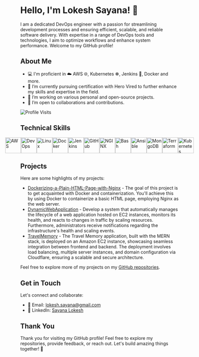 # Hello, I'm Lokesh Sayana! 👋

I am a dedicated DevOps engineer with a passion for streamlining development processes and ensuring efficient, scalable, and reliable software delivery. With expertise in a range of DevOps tools and technologies, I aim to optimize workflows and enhance system performance. Welcome to my GitHub profile!


## About Me

- 💻 I'm proficient in ☁️ AWS 🌐, Kubernetes ☸️, Jenkins 🔧, Docker and more.
- 🌱 I’m currently pursuing certification with Hero Vired to further enhance my skills and expertise in the field.
- 🔭 I’m working on various personal and open-source projects.
- 🤝 I’m open to collaborations and contributions.

![Profile Visits](https://komarev.com/ghpvc/?username=sayanalokesh&label=Profile%20Visits&color=0e75b6&style=flat)

## Technical Skills

<div style="display:flex; justify-content: center; align-items: center;">
    <img src="https://i.pinimg.com/564x/14/96/50/149650cf203a19c9aea21b9092cb186d.jpg" alt="AWS" height="50" />
    <img src="https://i.pinimg.com/564x/6f/96/39/6f96397c91e42286f79ae70f74d91485.jpg" alt="DevOps" height="50" />
    <img src="https://i.pinimg.com/564x/72/23/be/7223bece47ef99ec3ed361f4a4b36433.jpg" alt="Linux" height="50" />
    <img src="https://i.pinimg.com/564x/8b/81/38/8b8138c4491769dd53c5dc09b6548ecf.jpg" alt="Docker" height="50" />
    <img src="https://i.pinimg.com/564x/48/c6/11/48c6110abb4c1a3a7acb38be7e2acec9.jpg" alt="Jenkins" height="50" />
    <img src="https://i.pinimg.com/564x/f9/a6/12/f9a6129b0d10fd385e85a8cc50e25e15.jpg" alt="GitHub" height="50" />    
    <img src="https://i.pinimg.com/564x/ef/40/5e/ef405e000a5fe6e3dfed86a2776c443a.jpg" alt="NGINX" height="50" />
    <img src="https://i.pinimg.com/564x/48/70/f8/4870f86d7606a6b72a702c82322ac399.jpg" alt="Bash" height="50" />
    <img src="https://i.pinimg.com/564x/8c/44/4d/8c444dce50649007e5bc515ca7c79336.jpg" alt="Ansible" height="50" />
    <img src="https://i.pinimg.com/564x/92/b6/52/92b6525bad11d0df5ff0f18bfe5bceb0.jpg" alt="MongoDB" height="50" />    
    <img src="https://i.pinimg.com/564x/f4/eb/fb/f4ebfbfd9f2dc4f1200c52c207abcab1.jpg" alt="Terraform" height="50" />
    <img src="https://i.pinimg.com/564x/99/c0/d9/99c0d9b408d0b3f3c9ab2ac5046c4fdb.jpg" alt="Kubernetes" height="50" />
</div>

## Projects

Here are some highlights of my projects:

- [Dockerizing-a-Plain-HTML-Page-with-Nginx](https://github.com/sayanalokesh/Dockerizing-a-Plain-HTML-Page-with-Nginx) - The goal of this project is to get acquainted with Docker and containerization. You'll achieve this by using Docker to containerize a basic HTML page, employing Nginx as the web server.
- [DynamicWebApplication](link-to-project) - Develop a system that automatically manages the lifecycle of a web application hosted on EC2 instances, monitors its health, and reacts to changes in traffic by scaling resources. Furthermore, administrators receive notifications regarding the infrastructure's health and scaling events.
- [TravelMemory](https://github.com/sayanalokesh/TravelMemory) - The Travel Memory application, built with the MERN stack, is deployed on an Amazon EC2 instance, showcasing seamless integration between frontend and backend. The deployment involves load balancing, multiple server instances, and domain configuration via Cloudflare, ensuring a scalable and secure architecture.

Feel free to explore more of my projects on my [GitHub repositories](https://github.com/sayanalokesh?tab=repositories).

## Get in Touch

Let's connect and collaborate:

- 📧 Email: lokesh.sayana@gmail.com
- 💬 LinkedIn: [Sayana Lokesh](www.linkedin.com/lokeshsayana)

## Thank You

Thank you for visiting my GitHub profile! Feel free to explore my repositories, provide feedback, or reach out. Let's build amazing things together! 🚀

<!--
**sayanalokesh/sayanalokesh** is a ✨ _special_ ✨ repository because its `README.md` (this file) appears on your GitHub profile.

Here are some ideas to get you started:

- 🔭 I’m currently working on ...
- 🌱 I’m currently learning ...
- 👯 I’m looking to collaborate on ...
- 🤔 I’m looking for help with ...
- 💬 Ask me about ...
- 📫 How to reach me: ...
- 😄 Pronouns: ...
- ⚡ Fun fact: ...
-->
